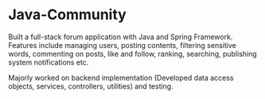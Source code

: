 # Java-Community
Built a full-stack forum application with Java and Spring Framework. Features include managing users, posting contents, filtering sensitive words, commenting on posts, like and follow, ranking, searching, publishing system notifications etc.

Majorly worked on backend implementation (Developed data access objects, services, controllers, utilities) and testing. 
